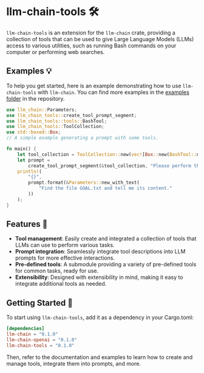 # llm-chain-tools 🛠️

`llm-chain-tools` is an extension for the `llm-chain` crate, providing a collection of tools that can be used to give Large Language Models (LLMs) access to various utilities, such as running Bash commands on your computer or performing web searches.

## Examples 💡

To help you get started, here is an example demonstrating how to use `llm-chain-tools` with `llm-chain`. You can find more examples in the [examples folder](/llm-chain-tools/examples) in the repository.

```rust
use llm_chain::Parameters;
use llm_chain_tools::create_tool_prompt_segment;
use llm_chain_tools::tools::BashTool;
use llm_chain_tools::ToolCollection;
use std::boxed::Box;
// A simple example generating a prompt with some tools.

fn main() {
    let tool_collection = ToolCollection::new(vec![Box::new(BashTool::new())]);
    let prompt =
        create_tool_prompt_segment(&tool_collection, "Please perform the following task: {}");
    println!(
        "{}",
        prompt.format(&Parameters::new_with_text(
            "Find the file GOAL.txt and tell me its content."
        ))
    );
}

```

## Features 🌟

- **Tool management**: Easily create and integrated a collection of tools that LLMs can use to perform various tasks.
- **Prompt integration**: Seamlessly integrate tool descriptions into LLM prompts for more effective interactions.
- **Pre-defined tools**: A submodule providing a variety of pre-defined tools for common tasks, ready for use.
- **Extensibility**: Designed with extensibility in mind, making it easy to integrate additional tools as needed.

## Getting Started 🚀

To start using `llm-chain-tools`, add it as a dependency in your Cargo.toml:

```toml
[dependencies]
llm-chain = "0.1.0"
llm-chain-openai = "0.1.0"
llm-chain-tools = "0.1.0"
```

Then, refer to the documentation and examples to learn how to create and manage tools, integrate them into prompts, and more.
